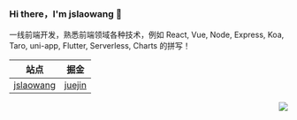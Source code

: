 ### Hi there，I'm jslaowang 👋

一线前端开发，熟悉前端领域各种技术，例如 React, Vue, Node, Express, Koa, Taro, uni-app, Flutter, Serverless, Charts 的拼写！


|  站点   | 掘金  |
|  ----  | ----  |
| [jslaowang](https://jslaowang.com) | [juejin](https://juejin.im/user/571401777450744)|


<img align="right" src="https://github-readme-stats.vercel.app/api?username=jslaowang&show_icons=true&hide_border=true&theme=react" />
